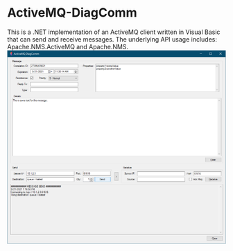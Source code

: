 # ActiveMQ-DiagComm
This is a .NET implementation of an ActiveMQ client written in Visual Basic that can send and receive messages.  The underlying API usage includes: Apache.NMS.ActiveMQ and Apache.NMS. 
![screenshot](/images/screenshot.png)
